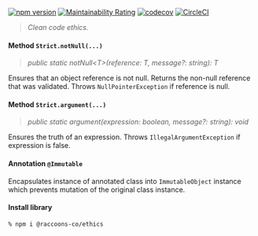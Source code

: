 [![npm version](https://badge.fury.io/js/@raccoons-co%2Fethics.svg)](https://badge.fury.io/js/@raccoons-co%2Fethics)
[![Maintainability Rating](https://sonarcloud.io/api/project_badges/measure?project=raccoons-co_ethics&metric=sqale_rating)](https://sonarcloud.io/summary/new_code?id=raccoons-co_ethics)
[![codecov](https://codecov.io/gh/raccoons-co/ethics/branch/master/graph/badge.svg?token=9X85JVC93D)](https://codecov.io/gh/raccoons-co/ethics)
[![CircleCI](https://dl.circleci.com/status-badge/img/gh/raccoons-co/ethics/tree/master.svg?style=svg)](https://dl.circleci.com/status-badge/redirect/gh/raccoons-co/ethics/tree/master)

> *Clean code ethics.*

#### Method `Strict.notNull(...)`

>*public static notNull\<T>(reference: T, message?: string): T*

Ensures that an object reference is not null.
Returns the non-null reference that was validated.
Throws `NullPointerException` if reference is null.

#### Method `Strict.argument(...)`

>*public static argument(expression: boolean, message?: string): void*

Ensures the truth of an expression.
Throws `IllegalArgumentException` if expression is false.

#### Annotation  `@Immutable`

Encapsulates instance of annotated class into `ImmutableObject` instance which prevents mutation 
of the original class instance.


#### Install library
```shell script
% npm i @raccoons-co/ethics
```
